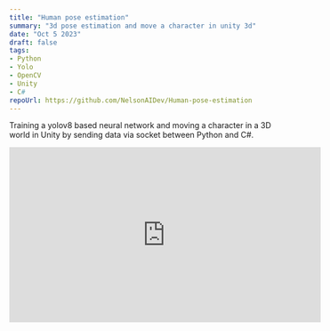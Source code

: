 ```yaml
---
title: "Human pose estimation"
summary: "3d pose estimation and move a character in unity 3d"
date: "Oct 5 2023"
draft: false
tags:
- Python
- Yolo
- OpenCV
- Unity
- C#
repoUrl: https://github.com/NelsonAIDev/Human-pose-estimation
---
```


Training a yolov8 based neural network and moving a character in a 3D world in Unity by sending data via socket between Python and C#.

<iframe width="560" height="315" src="https://www.youtube.com/embed/VSGV4GVBSNs?si=PBFCkzDoltOBaqaW" title="YouTube video player" frameborder="0" allow="accelerometer; autoplay; clipboard-write; encrypted-media; gyroscope; picture-in-picture; web-share" referrerpolicy="strict-origin-when-cross-origin" allowfullscreen></iframe>